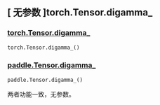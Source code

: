 ## [ 无参数 ]torch.Tensor.digamma_

### [torch.Tensor.digamma_](https://pytorch.org/docs/stable/generated/torch.Tensor.digamma_.html)

```python
torch.Tensor.digamma_()
```

### [paddle.Tensor.digamma_]()

```python
paddle.Tensor.digamma_()
```

两者功能一致，无参数。
